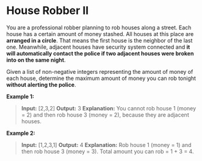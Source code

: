 # House Robber II
You are a professional robber planning to rob houses along a street. Each house has a certain amount of money stashed. All houses at this place are **arranged in a circle**. That means the first house is the neighbor of the last one. Meanwhile, adjacent houses have security system connected and **it will automatically contact the police if two adjacent houses were broken into on the same night**.

Given a list of non-negative integers representing the amount of money of each house, determine the maximum amount of money you can rob tonight **without alerting the police**.

**Example 1:**

>**Input:** [2,3,2]
>**Output:** 3
>**Explanation:** You cannot rob house 1 (money = 2) and then rob house 3 (money = 2),
             because they are adjacent houses.

**Example 2:**

>**Input:** [1,2,3,1]
>**Output:** 4
>**Explanation:** Rob house 1 (money = 1) and then rob house 3 (money = 3).
             Total amount you can rob = 1 + 3 = 4.